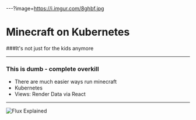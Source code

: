 ---?image=https://i.imgur.com/8ghbf.jpg

# Minecraft on Kubernetes 

###It's not just for the kids anymore

---

### This is dumb - complete overkill

- There are much easier ways run minecraft
- Kubernetes 
- Views: Render Data via React

---

![Flux Explained](https://facebook.github.io/flux/img/flux-simple-f8-diagram-explained-1300w.png)